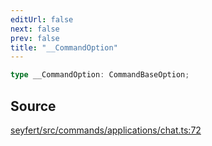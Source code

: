 ```yaml
---
editUrl: false
next: false
prev: false
title: "__CommandOption"
---
```


```ts
type __CommandOption: CommandBaseOption;
```

## Source

[seyfert/src/commands/applications/chat.ts:72](https://github.com/potoland/potocuit/blob/c4fb0c1/src/commands/applications/chat.ts#L72)
